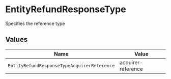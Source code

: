 # EntityRefundResponseType

Specifies the reference type


## Values

| Name                                        | Value                                       |
| ------------------------------------------- | ------------------------------------------- |
| `EntityRefundResponseTypeAcquirerReference` | acquirer-reference                          |